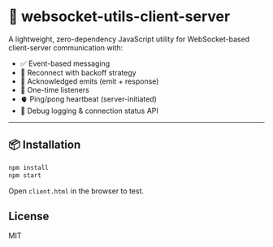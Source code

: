# 🧩 websocket-utils-client-server

A lightweight, zero-dependency JavaScript utility for WebSocket-based client-server communication with:

- ✅ Event-based messaging
- 🔁 Reconnect with backoff strategy
- 🧠 Acknowledged emits (emit + response)
- 🔄 One-time listeners
- 🫀 Ping/pong heartbeat (server-initiated)
- 🧪 Debug logging & connection status API

---

## 📦 Installation

```bash
npm install
npm start
```

Open `client.html` in the browser to test.

## License
MIT
